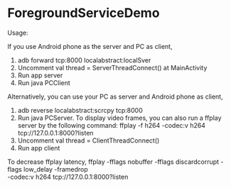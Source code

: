 # ForegroundServiceDemo

Usage:

If you use Android phone as the server and PC as client,
1. adb forward tcp:8000 localabstract:localSver
2. Uncomment val thread = ServerThreadConnect() at MainActivity
3. Run app server
4. Run java PCClient


Alternatively, you can use your PC as server and Android phone as client,
1. adb reverse localabstract:scrcpy tcp:8000
2. Run java PCServer.
   To display video frames, you can also run a ffplay server by the following command:
       ffplay -f h264 -codec:v h264 tcp://127.0.0.1:8000?listen
3. Uncomment val thread = ClientThreadConnect()
4. Run app client


To decrease ffplay latency,
ffplay -fflags nobuffer -fflags discardcorrupt -flags low_delay -framedrop  \
-codec:v h264 tcp://127.0.0.1:8000?listen